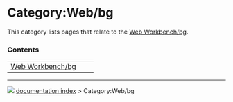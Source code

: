 # Category:Web/bg
This category lists pages that relate to the [Web Workbench/bg](Web_Workbench/bg.md).

### Contents

|     |     |     |
| --- | --- | --- |
| [Web Workbench/bg](Web_Workbench/bg.md) |



---
![](images/Button_right.svg) [documentation index](../README.md) > Category:Web/bg
